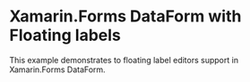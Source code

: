 # Xamarin.Forms DataForm  with Floating labels 

This example demonstrates to floating label editors support in Xamarin.Forms DataForm.
